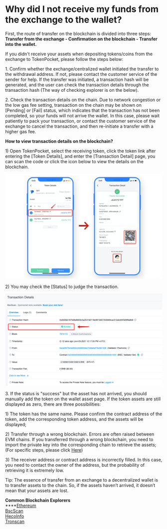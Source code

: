 # Why did I not receive my funds from the exchange to the wallet?

First, the route of transfer on the blockchain is divided into three steps: **Transfer from the exchange - Confirmation on the blockchain - Transfer into the wallet.**&#x20;

If you didn't receive your assets when depositing tokens/coins from the exchange to TokenPocket, please follow the steps below:&#x20;

1\. Confirm whether the exchange/centralized wallet initiated the transfer to the withdrawal address. If not, please contact the customer service of the sender for help. If the transfer was initiated, a transaction hash will be generated, and the user can check the transaction details through the transaction hash (The way of checking explorer is on the below).

2\. Check the transaction details on the chain. Due to network congestion or the low gas fee setting, transaction on the chain may be shown on \[Pending] or \[Fail] status, which indicates that the transaction has not been completed, so your funds will not arrive the wallet. In this case, please wait patiently to pack your transaction, or contact the customer service of the exchange to cancel the transaction, and then re-initiate a transfer with a higher gas fee.&#x20;

**How to view transaction details on the blockchain?**&#x20;

1\) Open TokenPocket, select the receiving token, click the token link after entering the \[Token Details], and enter the \[Transaction Detail] page, you can scan the code or click the icon below to view the details on the blockchain.

![](<../.gitbook/assets/1 (13).png>)

2\) You may check the \[Status] to judge the transaction.

![](../.gitbook/assets/lian-success.png)

3\. If the status is "success" but the asset has not arrived, you should manually add the token on the wallet asset page. If the token assets are still displayed as zero, there are three possibilities:

1\) The token has the same name. Please confirm the contract address of the token, add the corresponding token address, and the assets will be displayed;

2\) Transfer through a wrong blockchain. Errors are often raised between EVM chains. If you transferred through a wrong blockchain, you need to import the private key into the corresponding chain to retrieve the assets; (For specific steps, please click [Here](https://tp-lab.tokenpocket.pro/AssetsFind/index.html?locale=en#/))

3\) The receiver address or contract address is incorrectly filled. In this case, you need to contact the owner of the address, but the probability of retrieving it is extremely low.

Tip: The essence of transfer from an exchange to a decentralized wallet is to transfer assets to the chain. So, if the assets haven’t arrived, it doesn’t mean that your assets are lost.&#x20;

**Common Blockchain Explorers**\
****[Ethereum](https://cn.etherscan.com)\
[BscScan](https://bscscan.com)\
[HecoInfo](https://hecoinfo.com)\
[Tronscan](https://tronscan.io/#/)
